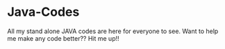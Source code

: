 # Java-Codes
All my stand alone JAVA codes are here for everyone to see. Want to help me make any code better?? Hit me up!!
